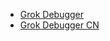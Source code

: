 * [Grok Debugger](http://grokdebug.herokuapp.com/)  
* [Grok Debugger CN](http://grok.qiexun.net/)  
